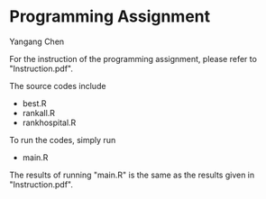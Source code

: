 # Programming Assignment
Yangang Chen  

For the instruction of the programming assignment, please refer to "Instruction.pdf".

The source codes include

* best.R
* rankall.R
* rankhospital.R

To run the codes, simply run

* main.R

The results of running "main.R" is the same as the results given in "Instruction.pdf".
